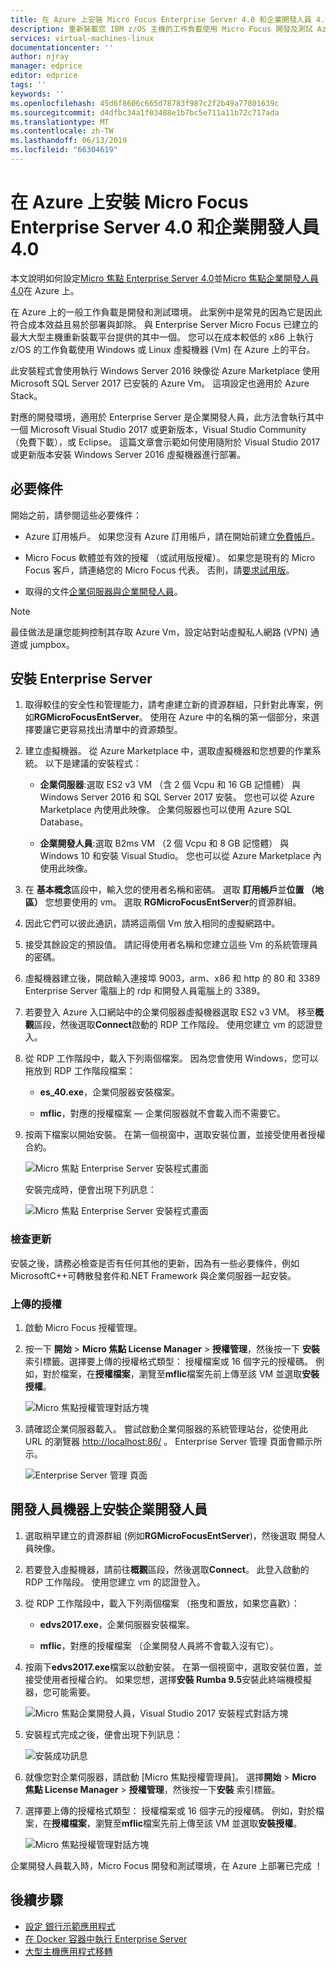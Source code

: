 ```yaml
---
title: 在 Azure 上安裝 Micro Focus Enterprise Server 4.0 和企業開發人員 4.0 |Microsoft Docs
description: 重新裝載您 IBM z/OS 主機的工作負載使用 Micro Focus 開發及測試 Azure 虛擬機器 (Vm) 上的環境。
services: virtual-machines-linux
documentationcenter: ''
author: njray
manager: edprice
editor: edprice
tags: ''
keywords: ''
ms.openlocfilehash: 45d6f8606c665d78783f987c2f2b49a77801639c
ms.sourcegitcommit: d4dfbc34a1f03488e1b7bc5e711a11b72c717ada
ms.translationtype: MT
ms.contentlocale: zh-TW
ms.lasthandoff: 06/13/2019
ms.locfileid: "66304619"
---
```

# <a name="install-micro-focus-enterprise-server-40-and-enterprise-developer-40-on-azure"></a>在 Azure 上安裝 Micro Focus Enterprise Server 4.0 和企業開發人員 4.0

本文說明如何設定[Micro 焦點 Enterprise Server 4.0](https://www.microfocus.com/documentation/enterprise-developer/es30/)並[Micro 焦點企業開發人員 4.0](https://www.microfocus.com/documentation/enterprise-developer/ed_30/)在 Azure 上。

在 Azure 上的一般工作負載是開發和測試環境。 此案例中是常見的因為它是因此符合成本效益且易於部署與卸除。 與 Enterprise Server Micro Focus 已建立的最大大型主機重新裝載平台提供的其中一個。 您可以在成本較低的 x86 上執行 z/OS 的工作負載使用 Windows 或 Linux 虛擬機器 (Vm) 在 Azure 上的平台。

此安裝程式會使用執行 Windows Server 2016 映像從 Azure Marketplace 使用 Microsoft SQL Server 2017 已安裝的 Azure Vm。 這項設定也適用於 Azure Stack。

對應的開發環境，適用於 Enterprise Server 是企業開發人員，此方法會執行其中一個 Microsoft Visual Studio 2017 或更新版本，Visual Studio Community （免費下載），或 Eclipse。 這篇文章會示範如何使用隨附於 Visual Studio 2017 或更新版本安裝 Windows Server 2016 虛擬機器進行部署。

## <a name="prerequisites"></a>必要條件

開始之前，請參閱這些必要條件：

- Azure 訂用帳戶。 如果您沒有 Azure 訂用帳戶，請在開始前建立[免費帳戶](https://azure.microsoft.com/free/?WT.mc_id=A261C142F)。

- Micro Focus 軟體並有效的授權 （或試用版授權）。 如果您是現有的 Micro Focus 客戶，請連絡您的 Micro Focus 代表。 否則，請[要求試用版](https://www.microfocus.com/products/enterprise-suite/enterprise-server/trial/)。

- 取得的文件[企業伺服器與企業開發人員](https://www.microfocus.com/documentation/enterprise-developer/#")。

> [!NOTE]
> 最佳做法是讓您能夠控制其存取 Azure Vm，設定站對站虛擬私人網路 (VPN) 通道或 jumpbox。

## <a name="install-enterprise-server"></a>安裝 Enterprise Server

1. 取得較佳的安全性和管理能力，請考慮建立新的資源群組，只針對此專案，例如**RGMicroFocusEntServer**。 使用在 Azure 中的名稱的第一個部分，來選擇要讓它更容易找出清單中的資源類型。

2. 建立虛擬機器。 從 Azure Marketplace 中，選取虛擬機器和您想要的作業系統。 以下是建議的安裝程式：

    - **企業伺服器**:選取 ES2 v3 VM （含 2 個 Vcpu 和 16 GB 記憶體） 與 Windows Server 2016 和 SQL Server 2017 安裝。 您也可以從 Azure Marketplace 內使用此映像。 企業伺服器也可以使用 Azure SQL Database。

    - **企業開發人員**:選取 B2ms VM （2 個 Vcpu 和 8 GB 記憶體） 與 Windows 10 和安裝 Visual Studio。 您也可以從 Azure Marketplace 內使用此映像。

3. 在 **基本概念**區段中，輸入您的使用者名稱和密碼。 選取 **訂用帳戶**並**位置 （地區）** 您想要使用的 vm。 選取  **RGMicroFocusEntServer**的資源群組。

4. 因此它們可以彼此通訊，請將這兩個 Vm 放入相同的虛擬網路中。

5. 接受其餘設定的預設值。 請記得使用者名稱和您建立這些 Vm 的系統管理員的密碼。

6. 虛擬機器建立後，開啟輸入連接埠 9003，arm、x86 和 http 的 80 和 3389 Enterprise Server 電腦上的 rdp 和開發人員電腦上的 3389。

7. 若要登入 Azure 入口網站中的企業伺服器虛擬機器選取 ES2 v3 VM。 移至**概觀**區段，然後選取**Connect**啟動的 RDP 工作階段。 使用您建立 vm 的認證登入。

8. 從 RDP 工作階段中，載入下列兩個檔案。 因為您會使用 Windows，您可以拖放到 RDP 工作階段檔案：

    - **es\_40.exe**，企業伺服器安裝檔案。

    - **mflic**，對應的授權檔案 — 企業伺服器就不會載入而不需要它。

9. 按兩下檔案以開始安裝。 在第一個視窗中，選取安裝位置，並接受使用者授權合約。

     ![Micro 焦點 Enterprise Server 安裝程式畫面](media/01-enterprise-server.png)

     安裝完成時，便會出現下列訊息：

     ![Micro 焦點 Enterprise Server 安裝程式畫面](media/02-enterprise-server.png)

### <a name="check-for-updates"></a>檢查更新

安裝之後，請務必檢查是否有任何其他的更新，因為有一些必要條件，例如 MicrosoftC++可轉散發套件和.NET Framework 與企業伺服器一起安裝。

### <a name="upload-the-license"></a>上傳的授權

1. 啟動 Micro Focus 授權管理。

2. 按一下 **開始** \> **Micro 焦點 License Manager** \> **授權管理**，然後按一下 **安裝**  索引標籤。選擇要上傳的授權格式類型： 授權檔案或 16 個字元的授權碼。 例如，對於檔案，在**授權檔案**，瀏覽至**mflic**檔案先前上傳至該 VM 並選取**安裝授權**。

     ![Micro 焦點授權管理對話方塊](media/03-enterprise-server.png)

3. 請確認企業伺服器載入。 嘗試啟動企業伺服器的系統管理站台，從使用此 URL 的瀏覽器 <http://localhost:86/> 。 Enterprise Server 管理 頁面會顯示所示。

     ![Enterprise Server 管理 頁面](media/04-enterprise-admin.png)

## <a name="install-enterprise-developer-on-the-developer-machine"></a>開發人員機器上安裝企業開發人員

1. 選取稍早建立的資源群組 (例如**RGMicroFocusEntServer**)，然後選取 開發人員映像。

2. 若要登入虛擬機器，請前往**概觀**區段，然後選取**Connect**。 此登入啟動的 RDP 工作階段。 使用您建立 vm 的認證登入。

3. 從 RDP 工作階段中，載入下列兩個檔案 （拖曳和置放，如果您喜歡）：

    - **edvs2017.exe**，企業伺服器安裝檔案。

    - **mflic**，對應的授權檔案 （企業開發人員將不會載入沒有它）。

4. 按兩下**edvs2017.exe**檔案以啟動安裝。 在第一個視窗中，選取安裝位置，並接受使用者授權合約。 如果您想，選擇**安裝 Rumba 9.5**安裝此終端機模擬器，您可能需要。

     ![Micro 焦點企業開發人員，Visual Studio 2017 安裝程式對話方塊](media/04-enterprise-server.png)

5. 安裝程式完成之後，便會出現下列訊息：

     ![安裝成功訊息](media/05-enterprise-server.png)

6. 就像您對企業伺服器，請啟動 [Micro 焦點授權管理員]。 選擇**開始** \> **Micro 焦點 License Manager** \> **授權管理**，然後按一下**安裝** 索引標籤。

7. 選擇要上傳的授權格式類型： 授權檔案或 16 個字元的授權碼。 例如，對於檔案，在**授權檔案**，瀏覽至**mflic**檔案先前上傳至該 VM 並選取**安裝授權**。

     ![Micro 焦點授權管理對話方塊](media/07-enterprise-server.png)

企業開發人員載入時，Micro Focus 開發和測試環境，在 Azure 上部署已完成 ！

## <a name="next-steps"></a>後續步驟

- [設定 銀行示範應用程式](./demo.md)
- [在 Docker 容器中執行 Enterprise Server](./run-enterprise-server-container.md)
- [大型主機應用程式移轉](/azure/architecture/cloud-adoption/infrastructure/mainframe-migration/application-strategies)

